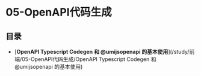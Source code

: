 #  05-OpenAPI代码生成

## 目录

  * [**OpenAPI Typescript Codegen 和 @umijsopenapi 的基本使用**](/study/前端/05-OpenAPI代码生成/OpenAPI Typescript Codegen 和 @umijsopenapi 的基本使用)
